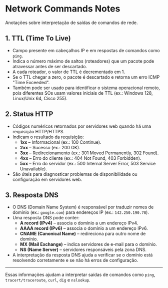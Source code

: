 # Network Commands Notes

Anotações sobre interpretação de saídas de comandos de rede.

## 1. TTL (Time To Live)
- Campo presente em cabeçalhos IP e em respostas de comandos como `ping`.
- Indica o número máximo de saltos (roteadores) que um pacote pode atravessar antes de ser descartado.
- A cada roteador, o valor de TTL é decrementado em 1.
- Se o TTL chegar a zero, o pacote é descartado e retorna um erro ICMP "Time Exceeded".
- Também pode ser usado para identificar o sistema operacional remoto, pois diferentes SOs usam valores iniciais de TTL (ex.: Windows 128, Linux/Unix 64, Cisco 255).

## 2. Status HTTP
- Códigos numéricos retornados por servidores web quando há uma requisição HTTP/HTTPS.
- Indicam o resultado da requisição:
  - **1xx** – Informacional (ex.: 100 Continue).
  - **2xx** – Sucesso (ex.: 200 OK).
  - **3xx** – Redirecionamento (ex.: 301 Moved Permanently, 302 Found).
  - **4xx** – Erro do cliente (ex.: 404 Not Found, 403 Forbidden).
  - **5xx** – Erro do servidor (ex.: 500 Internal Server Error, 503 Service Unavailable).
- São úteis para diagnosticar problemas de disponibilidade ou configuração em servidores web.

## 3. Resposta DNS
- O DNS (Domain Name System) é responsável por traduzir nomes de domínio (ex.: `google.com`) para endereços IP (ex.: `142.250.190.78`).
- Uma resposta DNS pode conter:
  - **A record (IPv4)** – associa o domínio a um endereço IPv4.
  - **AAAA record (IPv6)** – associa o domínio a um endereço IPv6.
  - **CNAME (Canonical Name)** – redireciona para outro nome de domínio.
  - **MX (Mail Exchange)** – indica servidores de e-mail para o domínio.
  - **NS (Name Server)** – servidores responsáveis pela zona DNS.
- A interpretação da resposta DNS ajuda a verificar se o domínio está resolvendo corretamente e se não há erros de configuração.

---

Essas informações ajudam a interpretar saídas de comandos como `ping`, `tracert/traceroute`, `curl`, `dig` e `nslookup`.
